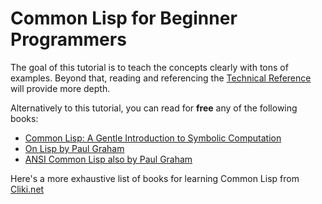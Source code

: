 # Common Lisp for Beginner Programmers

The goal of this tutorial is to teach the concepts clearly with tons of examples. Beyond that, reading and referencing the [Technical Reference](https://lisp-docs.github.io/cl-language-reference/) will provide more depth.

Alternatively to this tutorial, you can read for **free** any of the following books:

- [Common Lisp: A Gentle Introduction to Symbolic Computation](http://www.cs.cmu.edu/~dst/LispBook/)
- [On Lisp by Paul Graham](https://paulgraham.com/onlisp.html)
- [ANSI Common Lisp also by Paul Graham](https://paulgraham.com/acl.html)

Here's a more exhaustive list of books for learning Common Lisp from [Cliki.net](https://cliki.net/Lisp%20books)
